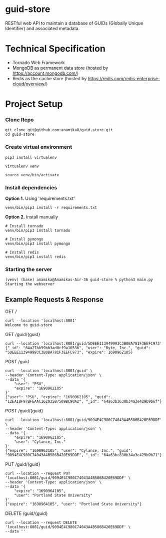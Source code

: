 # guid-store
RESTful web API to maintain a database of GUIDs (Globally Unique Identifier) and associated metadata.

# Technical Specification
- Tornado Web Framework
- MongoDB as permanent data store (hosted by https://account.mongodb.com/)
- Redis as the cache store (hosted by https://redis.com/redis-enterprise-cloud/overview/)

# Project Setup

### Clone Repo
```
git clone git@github.com:anamika8/guid-store.git
cd guid-store
```

### Create virtual environment
```
pip3 install virtualenv

virtualenv venv

source venv/bin/activate
```

### Install dependencies

**Option 1.** Using 'requirements.txt'

```
venv/bin/pip3 install -r requirements.txt
```

**Option 2.** Install manually

```
# Install tornado
venv/bin/pip3 install tornado

# Install pymongo
venv/bin/pip3 install pymongo

# Install redis
venv/bin/pip3 install redis
```

### Starting the server

```
(venv) (base) anamika@Anamikas-Air-36 guid-store % python3 main.py                                                                                  
Starting the webserver

```

## Example Requests & Response

GET /

```
curl --location 'localhost:8081'
Welcome to guid-store

```

GET /guid/{guid}

```
curl --location 'localhost:8081/guid/5DEEE113949993C3B0BA781F3EEFC973'
{"_id": "64a27bb99bb3ad0cf9a10536", "user": "Byte, Inc.", "guid": "5DEEE113949993C3B0BA781F3EEFC973", "expire": 1690962105}

```


POST /guid
```
curl --location 'localhost:8081/guid' \
--header 'Content-Type: application/json' \
--data '{
    "user": "PSU",
    "expire": "1690962105"
}'
{"user": "PSU", "expire": "1690962105", "guid": "12EA18F97BFEAAC162035B7509BC90A2", "_id": "64a63b3630b34a3e429b9b6f"}

```

POST /guid/{guid}
```
curl --location 'localhost:8081/guid/9094E4C980C74043A4B586B420E69DDF' \
--header 'Content-Type: application/json' \
--data '{
    "expire": "1690962105",
    "user": "Cylance, Inc."
}'
{"expire": "1690962105", "user": "Cylance, Inc.", "guid": "9094E4C980C74043A4B586B420E69DDF", "_id": "64a63bc830b34a3e429b9b71"}

```


PUT /guid/{guid}

```
curl --location --request PUT 'localhost:8081/guid/9094E4C980C74043A4B586B420E69DDF' \
--header 'Content-Type: application/json' \
--data '{
    "expire": "1690964105",
    "user": "Portland State University"
}'
{"expire": "1690964105", "user": "Portland State University"}

```

DELETE /guid/{guid}

```
curl --location --request DELETE 'localhost:8081/guid/9094E4C980C74043A4B586B420E69DDF' \
--data ''

```